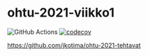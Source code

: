 # ohtu-2021-viikko1

![GitHub Actions](https://github.com/jkotima/ohtu-2021-viikko1/workflows/CI/badge.svg)
[![codecov](https://codecov.io/gh/jkotima/ohtu-2021-viikko1/branch/master/graph/badge.svg?token=8YCCRMOWNL)](https://codecov.io/gh/jkotima/ohtu-2021-viikko1)

https://github.com/jkotima/ohtu-2021-tehtavat
